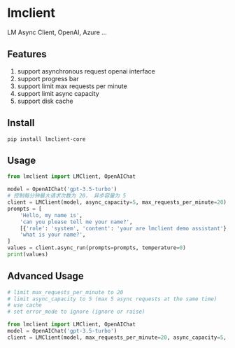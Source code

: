 # lmclient

LM Async Client, OpenAI, Azure ...

## Features

1. support asynchronous request openai interface
2. support progress bar
3. support limit max requests per minute
4. support limit async capacity
5. support disk cache

## Install

```shell
pip install lmclient-core
```

## Usage

```python
from lmclient import LMClient, OpenAIChat

model = OpenAIChat('gpt-3.5-turbo')
# 控制每分钟最大请求次数为 20， 异步容量为 5
client = LMClient(model, async_capacity=5, max_requests_per_minute=20)
prompts = [
    'Hello, my name is',
    'can you please tell me your name?',
    [{'role': 'system', 'content': 'your are lmclient demo assistant'}, {'role': 'user', 'content': 'hello, who are you?'}],
    'what is your name?',
]
values = client.async_run(prompts=prompts, temperature=0)
print(values)
```

## Advanced Usage

```python
# limit max_requests_per_minute to 20
# limit async_capacity to 5 (max 5 async requests at the same time)
# use cache
# set error_mode to ignore (ignore or raise)

from lmclient import LMClient, OpenAIChat
model = OpenAIChat('gpt-3.5-turbo')
client = LMClient(model, max_requests_per_minute=20, async_capacity=5, cache_dir='openai_cache', error_mode='ignore')
```